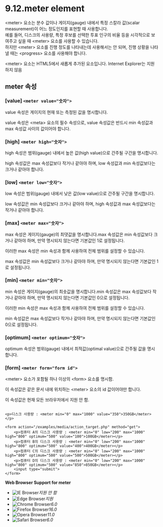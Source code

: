 # 9.12.meter element

&lt;meter&gt; 요소는 분수 값이나 게이지\(gauge\) 내에서 특정 스칼라 값\(scalar measurement\)이 어느 정도인지를 표현할 때 사용합니다.  
예를 들어, 디스크의 사용량, 특정 후보를 선택한 투표 인구의 비율 등을 시각적으로 보여주고 싶을 때 &lt;meter&gt; 요소를 사용할 수 있습니다.  
하지만 &lt;meter&gt; 요소를 진행 정도를 나타내는데 사용해서는 안 되며, 진행 상황을 나타낼 때는 &lt;progress&gt; 요소를 사용해야 합니다.  
  
&lt;meter&gt; 요소는 HTML5에서 새롭게 추가된 요소입니다. Internet Explorer는 지원하지 않음

## **meter 속성**

### \[value\] `<meter value="숫자">`

value 속성은 게이지의 현재 또는 측정된 값을 명시합니다.

value 속성은 &lt;meta&gt; 요소의 필수 속성으로, value 속성값은 반드시 min 속성값과 max 속성값 사이의 값이어야 합니다.

### \[high\] `<meter high="숫자">`

high 속성은 범위\(gauge\) 내에서 높은 값\(high value\)으로 간주될 구간을 명시합니다.

high 속성값은 max 속성값보다 작거나 같아야 하며, low 속성값과 min 속성값보다는 크거나 같아야 합니다.

### \[low\] `<meter low="숫자">`

low 속성은 범위\(gauge\) 내에서 낮은 값\(low value\)으로 간주될 구간을 명시합니다.

low 속성값은 min 속성값보다 크거나 같아야 하며, high 속성값과 max 속성값보다는 작거나 같아야 합니다.

### \[max\] `<meter max="숫자">`

max 속성은 게이지\(gauge\)의 최댓값을 명시합니다.max 속성값은 min 속성값보다 크거나 같아야 하며, 만약 명시되지 않는다면 기본값인 1로 설정됩니다.

이러한 max 속성은 min 속성과 함께 사용하여 전체 범위를 설정할 수 있습니다.

max 속성값은 min 속성값보다 크거나 같아야 하며, 만약 명시되지 않는다면 기본값인 1로 설정됩니다.

### \[min\] `<meter min="숫자">`

min 속성은 게이지\(gauge\)의 최솟값을 명시합니다.min 속성값은 max 속성값보다 작거나 같아야 하며, 만약 명시되지 않는다면 기본값인 0으로 설정됩니다.

이러한 min 속성은 max 속성과 함께 사용하여 전체 범위를 설정할 수 있습니다.

min 속성값은 max 속성값보다 작거나 같아야 하며, 만약 명시되지 않는다면 기본값인 0으로 설정됩니다.

### \[optimum\] `<meter optimum="숫자">`

optimum 속성은 범위\(gauge\) 내에서 최적값\(optimal value\)으로 간주될 값을 명시합니다.

### \[form\] `<meter form="form id">`

&lt;meter&gt; 요소가 포함될 하나 이상의 &lt;form&gt; 요소를 명시함.

이 속성값은 같은 문서 내에 위치하는 &lt;meter&gt; 요소의 id 값이어야만 합니다.

이 속성값은 현재 모든 브라우저에서 지원 안 함.

```text

<p>디스크 사용량 : <meter min="0" max="1000" value="350">350GB</meter></p>

<form action="/examples/media/action_target.php" method="get">
	<p>컴퓨터 A의 디스크 사용량 : <meter min="0" low="200" max="1000" high="800" optimum="500" value="100">100GB</meter></p>
	<p>컴퓨터 B의 디스크 사용량 : <meter min="0" low="200" max="1000" high="800" optimum="500" value="400">400GB</meter></p>
	<p>컴퓨터 C의 디스크 사용량 : <meter min="0" low="200" max="1000" high="800" optimum="500" value="500">500GB</meter></p>
	<p>컴퓨터 D의 디스크 사용량 : <meter min="0" low="200" max="1000" high="800" optimum="500" value="850">850GB</meter></p>
	<input type="submit">
</form>
```

**Web Browser Support for meter**

* ![IE Browser](images/icon/ico_ie-false.png)_지원 안 함_
* ![Edge Browser](images/icon/ico_edge-true.png)_지원_
* ![Chrome Browser](images/icon/ico_chrome-true.png)_6.0_
* ![Firefox Browser](images/icon/ico_firefox-true.png)_16.0_
* ![Opera Browser](images/icon/ico_opera-true.png)_11.0_
* ![Safari Browser](images/icon/ico_safari-true.png)_6.0_

